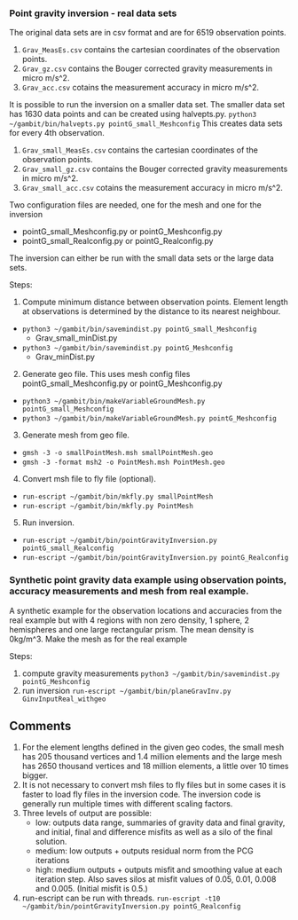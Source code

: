 ### Point gravity inversion - real data sets
The original data sets are in csv format and are for 6519 observation points.
1. `Grav_MeasEs.csv` contains the cartesian coordinates of the observation points.
2. `Grav_gz.csv` contains the Bouger corrected gravity measurements in micro m/s^2.
3. `Grav_acc.csv` cotains the measurement accuracy in micro m/s^2.

It is possible to run the inversion on a smaller data set.  The smaller data set has 1630 data points and can be created using halvepts.py.
`python3 ~/gambit/bin/halvepts.py pointG_small_Meshconfig`
This creates data sets for every 4th observation.
1. `Grav_small_MeasEs.csv` contains the cartesian coordinates of the observation points.
2. `Grav_small_gz.csv` contains the Bouger corrected gravity measurements in micro m/s^2.
3. `Grav_small_acc.csv` cotains the measurement accuracy in micro m/s^2.

Two configuration files are needed, one for the mesh and one for the inversion
- pointG_small_Meshconfig.py or pointG_Meshconfig.py
- pointG_small_Realconfig.py or pointG_Realconfig.py

The inversion can either be run with the small data sets or the large data sets. 

Steps:
1. Compute minimum distance between observation points. Element length at observations is determined by the distance to its nearest neighbour.
 - `python3 ~/gambit/bin/savemindist.py pointG_small_Meshconfig`
      * Grav_small_minDist.py
 - `python3 ~/gambit/bin/savemindist.py pointG_Meshconfig`
      * Grav_minDist.py
2. Generate geo file.  This uses mesh config files pointG_small_Meshconfig.py or pointG_Meshconfig.py
 - `python3 ~/gambit/bin/makeVariableGroundMesh.py pointG_small_Meshconfig`
 - `python3 ~/gambit/bin/makeVariableGroundMesh.py pointG_Meshconfig`
3. Generate mesh from geo file.
 - `gmsh -3 -o smallPointMesh.msh smallPointMesh.geo`
 - `gmsh -3 -format msh2 -o PointMesh.msh PointMesh.geo`
4. Convert msh file to fly file (optional).
 - `run-escript ~/gambit/bin/mkfly.py smallPointMesh`
 - `run-escript ~/gambit/bin/mkfly.py PointMesh`
5. Run inversion.
 - `run-escript ~/gambit/bin/pointGravityInversion.py pointG_small_Realconfig`
 - `run-escript ~/gambit/bin/pointGravityInversion.py pointG_Realconfig`
  
### Synthetic point gravity data example using observation points, accuracy measurements and mesh from real example.
A synthetic example for the observation locations and accuracies from the real example but with 4 regions with non zero density, 1 sphere, 2 hemispheres and one large rectangular prism.  The mean density is 0kg/m^3.  Make the mesh as for the real example
  
Steps:
1. compute gravity measurements
`python3 ~/gambit/bin/savemindist.py pointG_Meshconfig`
2. run inversion
`run-escript ~/gambit/bin/planeGravInv.py GinvInputReal_withgeo`

## Comments
1. For the element lengths defined in the given geo codes, the small mesh has 205 thousand vertices and 1.4 million elements and the large mesh has 2650 thousand vertices and 18 million elements, a little over 10 times bigger.
2. It is not necessary to convert msh files to fly files but in some cases it is faster to load fly files in the inversion code.  The inversion code is generally run multiple times with different scaling factors.
3. Three levels of output are possible:
    + low: outputs data range, summaries of gravity data and final gravity, and initial, final and difference misfits as well as a silo of the final solution.
    + medium: low outputs + outputs residual norm from the PCG iterations
    + high: medium outputs + outputs misfit and smoothing value at each iteration step.  Also saves silos at misfit values of 0.05, 0.01, 0.008 and 0.005.  (Initial misfit is 0.5.)
4. run-escript can be run with threads.   `run-escript -t10 ~/gambit/bin/pointGravityInversion.py pointG_Realconfig`


